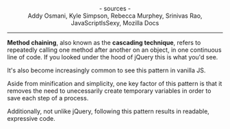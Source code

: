 <p align="center">
- sources -
<br>
Addy Osmani, Kyle Simpson, Rebecca Murphey, Srinivas Rao, JavaScriptIsSexy,
Mozilla Docs
</p>

------------------------------------------------------------------------

**Method chaining**, also known as the **cascading technique**, refers to repeatedly calling one method after another on an object, in one continuous line of code. If you looked under the hood of jQuery this is what you'd see.

It's also become increasingly common to see this pattern in vanilla JS.

Aside from minification and simplicity, one key factor of this pattern is that it removes the need to unecessarily create temporary variables in order to save each step of a process.

Additionally, not unlike jQuery, following this pattern results in readable, expressive code.

